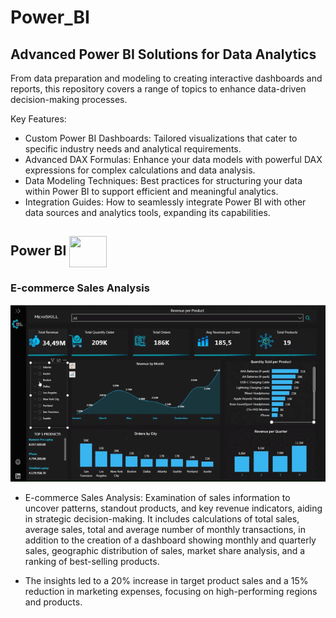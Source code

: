 # Power_BI
## Advanced Power BI Solutions for Data Analytics
From data preparation and modeling to creating interactive dashboards and reports, this repository covers a range of topics to enhance data-driven decision-making processes. 

Key Features:

- Custom Power BI Dashboards: Tailored visualizations that cater to specific industry needs and analytical requirements.
- Advanced DAX Formulas: Enhance your data models with powerful DAX expressions for complex calculations and data analysis.
- Data Modeling Techniques: Best practices for structuring your data within Power BI to support efficient and meaningful analytics.
- Integration Guides: How to seamlessly integrate Power BI with other data sources and analytics tools, expanding its capabilities.

## **Power BI**  <img align="center" height="50" width="60" src="https://raw.githubusercontent.com/microsoft/PowerBI-Icons/2bf1c982fb24528eee1559a96a25eb534c175cfd/SVG/Power-BI.svg" />
### **E-commerce Sales Analysis**

<div align="center">

![Descrição do GIF](https://github.com/fabioolivei/Power_BI/blob/main/E-commerce%20Sales%20Analysis/E-commerce%20Sales%20Analysis..gif)

</div>

- E-commerce Sales Analysis: Examination of sales information to uncover patterns, standout products, and key revenue indicators, aiding in strategic decision-making. It includes calculations of total sales, average sales, total and average number of monthly transactions, in addition to the creation of a dashboard showing monthly and quarterly sales, geographic distribution of sales, market share analysis, and a ranking of best-selling products.

- The insights led to a 20% increase in target product sales and a 15% reduction in marketing expenses, focusing on high-performing regions and products.
